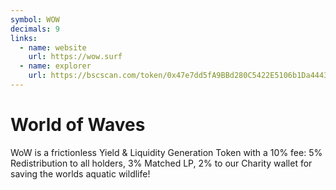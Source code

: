 ```yaml
---
symbol: WOW
decimals: 9
links:
  - name: website
    url: https://wow.surf
  - name: explorer
    url: https://bscscan.com/token/0x47e7dd5fA9BBd280C5422E5106b1Da444344c206
---
```


# World of Waves

WoW is a frictionless Yield & Liquidity Generation Token with a 10% fee: 5% Redistribution to all holders, 3% Matched LP, 2% to our Charity wallet for saving the worlds aquatic wildlife!
